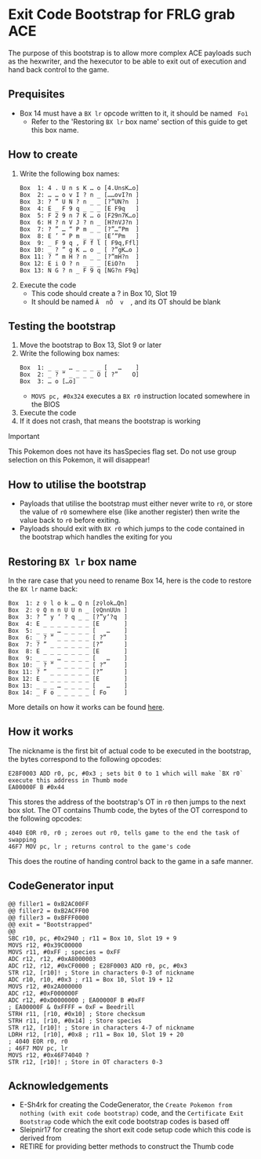 # Exit Code Bootstrap for FRLG grab ACE
The purpose of this bootstrap is to allow more complex ACE payloads such as the hexwriter, and the hexecutor to be able to exit out of execution and hand back control to the game.

## Prequisites
- Box 14 must have a `BX lr` opcode written to it, it should be named ` Foì`
    - Refer to the 'Restoring `BX lr` box name' section of this guide to get this box name.

## How to create
1. Write the following box names:
    ```
    Box  1: 4 . U n s K … o	[4.UnsK…o]
    Box  2: … … o v I ? n _	[……ovI?n ]
    Box  3: ? ” U N ? n _ _	[?”UN?n  ]
    Box  4: E _ F 9 q _ _ _	[E F9q   ]
    Box  5: F 2 9 n 7 K … o	[F29n7K…o]
    Box  6: H ? n V J ? n _	[H?nVJ?n ]
    Box  7: ? ” … “ P m _ _	[?”…“Pm  ]
    Box  8: E ’ “ P m _ _ _	[E’“Pm   ]
    Box  9: _ F 9 q , F f l	[ F9q,Ffl]
    Box 10: _ ? ” g K … o _	[ ?”gK…o ]
    Box 11: ? ” m H ? n _ _	[?”mH?n  ]
    Box 12: E i O ? n _ _ _	[EiO?n   ]
    Box 13: N G ? n _ F 9 q	[NG?n F9q]
    ```
2. Execute the code
    - This code should create a ? in Box 10, Slot 19
    - It should be named `Â  nÔ  v  `, and its OT should be blank

## Testing the bootstrap
1. Move the bootstrap to Box 13, Slot 9 or later
2. Write the following box names:
    ```
    Box  1: _ _ _ … _ _ _ _	[   …    ]
    Box  2: _ ? ” _ _ _ _ O	[ ?”    O]
    Box  3: … o	[…o]
    ```
    - `MOVS pc, #0x324` executes a `BX r0` instruction located somewhere in the BIOS
3. Execute the code
4. If it does not crash, that means the bootstrap is working

> [!IMPORTANT]
> This Pokemon does not have its hasSpecies flag set.
> Do not use group selection on this Pokemon, it will disappear!

## How to utilise the bootstrap
- Payloads that utilise the bootstrap must either never write to `r0`, or store the value of `r0` somewhere else (like another register) then write the value back to `r0` before exiting.
- Payloads should exit with `BX r0` which jumps to the code contained in the bootstrap which handles the exiting for you

## Restoring `BX lr` box name
In the rare case that you need to rename Box 14, here is the code to restore the `BX lr` name back:
```
Box  1: z ♀ l o k … Q n	[z♀lok…Qn]
Box  2: ♀ Q n n U U n _	[♀QnnUUn ]
Box  3: ? ” y ‘ ? q _ _	[?”y‘?q  ]
Box  4: E _ _ _ _ _ _ _	[E       ]
Box  5: _ _ _ … _ _ _ _	[   …    ]
Box  6: _ ? ” _ _ _ _ _	[ ?”     ]
Box  7: ? ” _ _ _ _ _ _	[?”      ]
Box  8: E _ _ _ _ _ _ _	[E       ]
Box  9: _ _ _ … _ _ _ _	[   …    ]
Box 10: _ ? ” _ _ _ _ _	[ ?”     ]
Box 11: ? ” _ _ _ _ _ _	[?”      ]
Box 12: E _ _ _ _ _ _ _	[E       ]
Box 13: _ _ _ … _ _ _ _	[   …    ]
Box 14: _ F o _ _ _ _ _	[ Fo     ]
```
More details on how it works can be found [here](ace_notes/ExitCodes/FRLG_GrabACE_ShortExit.md).

## How it works
The nickname is the first bit of actual code to be executed in the bootstrap, the bytes correspond to the following opcodes:
```
E28F0003 ADD r0, pc, #0x3 ; sets bit 0 to 1 which will make `BX r0` execute this address in Thumb mode
EA00000F B #0x44
```

This stores the address of the bootstrap's OT in `r0` then jumps to the next box slot.
The OT contains Thumb code, the bytes of the OT correspond to the following opcodes:
```
4040 EOR r0, r0 ; zeroes out r0, tells game to the end the task of swapping
46F7 MOV pc, lr ; returns control to the game's code
```
This does the routine of handing control back to the game in a safe manner.

## CodeGenerator input
```
@@ filler1 = 0xB2AC00FF
@@ filler2 = 0xB2ACFF00
@@ filler3 = 0xBFFF0000
@@ exit = "Bootstrapped"
@@
SBC r10, pc, #0x2940 ; r11 = Box 10, Slot 19 + 9
MOVS r12, #0x39C00000
MOVS r11, #0xFF ; species = 0xFF
ADC r12, r12, #0xA8000003
ADC r12, r12, #0xCF0000 ; E28F0003 ADD r0, pc, #0x3
STR r12, [r10]! ; Store in characters 0-3 of nickname
ADC r10, r10, #0x3 ; r11 = Box 10, Slot 19 + 12
MOVS r12, #0x2A000000
ADC r12, #0xF000000F
ADC r12, #0xD0000000 ; EA00000F B #0xFF
; EA00000F & 0xFFFF = 0xF = Beedrill
STRH r11, [r10, #0x10] ; Store checksum
STRH r11, [r10, #0x14] ; Store species
STR r12, [r10]! ; Store in characters 4-7 of nickname
LDRH r12, [r10], #0x8 ; r11 = Box 10, Slot 19 + 20
; 4040 EOR r0, r0
; 46F7 MOV pc, lr
MOVS r12, #0x46F74040 ?
STR r12, [r10]! ; Store in OT characters 0-3
```

## Acknowledgements
- E-Sh4rk for creating the CodeGenerator, the `Create Pokemon from nothing (with exit code bootstrap)` code, and the `Certificate Exit Bootstrap` code which the exit code bootstrap codes is based off
- Sleipnir17 for creating the short exit code setup code which this code is derived from
- RETIRE for providing better methods to construct the Thumb code